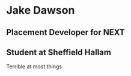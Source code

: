 # Jake Dawson

## Placement Developer for NEXT

## Student at Sheffield Hallam

Terrible at most things

